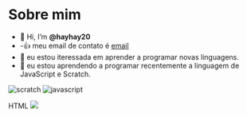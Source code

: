# Sobre mim
- 👋 Hi, I’m **@hayhay20**
- -:+1: meu email de contato é  [email](haylla.massaneiro@escola.pr.gov.br)
- 👀 eu estou iteressada em aprender a programar novas linguagens.
- 🌱 eu estou aprendendo a programar recentemente a linguagem de JavaScript e Scratch.

![scratch](https://img.shields.io/badge/Scratch-4D97FF?style=for-the-badge&logo=Scratch&logoColor=white)
![javascript](https://img.shields.io/badge/JavaScript-323330?style=for-the-badge&logo=javascript&logoColor=F7DF1E)


HTML <img src="https://img.shields.io/badge/Scratch-4D97FF?style=for-the-badge&logo=Scratch&logoColor=white" />
